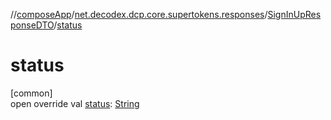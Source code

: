 //[composeApp](../../../index.md)/[net.decodex.dcp.core.supertokens.responses](../index.md)/[SignInUpResponseDTO](index.md)/[status](status.md)

# status

[common]\
open override val [status](status.md): [String](https://kotlinlang.org/api/latest/jvm/stdlib/kotlin/-string/index.html)
